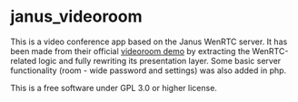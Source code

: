 # janus_videoroom

This is a video conference app based on the Janus WenRTC server. It has been made from their official <a href="https://github.com/meetecho/janus-gateway/blob/master/html/videoroomtest.js">videoroom demo</a> by extracting the WenRTC-related logic and fully rewriting its presentation layer. Some basic server functionality (room - wide password and settings) was also added in php.

This is a free software under GPL 3.0 or higher license.

